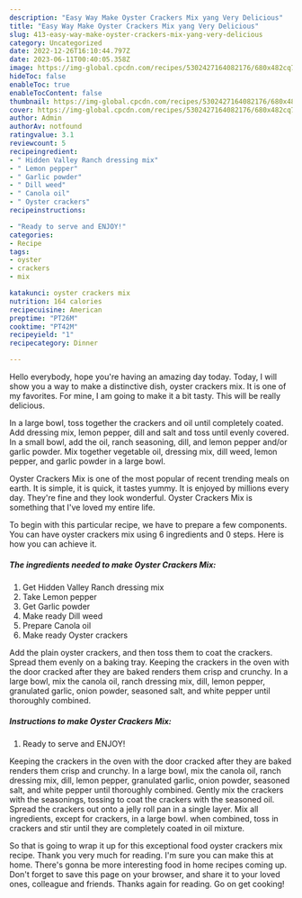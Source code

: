 ```yaml
---
description: "Easy Way Make Oyster Crackers Mix yang Very Delicious"
title: "Easy Way Make Oyster Crackers Mix yang Very Delicious"
slug: 413-easy-way-make-oyster-crackers-mix-yang-very-delicious
category: Uncategorized
date: 2022-12-26T16:10:44.797Z
date: 2023-06-11T00:40:05.358Z
image: https://img-global.cpcdn.com/recipes/5302427164082176/680x482cq70/oyster-crackers-mix-recipe-main-photo.jpg
hideToc: false
enableToc: true
enableTocContent: false
thumbnail: https://img-global.cpcdn.com/recipes/5302427164082176/680x482cq70/oyster-crackers-mix-recipe-main-photo.jpg
cover: https://img-global.cpcdn.com/recipes/5302427164082176/680x482cq70/oyster-crackers-mix-recipe-main-photo.jpg
author: Admin
authorAv: notfound
ratingvalue: 3.1
reviewcount: 5
recipeingredient:
- " Hidden Valley Ranch dressing mix"
- " Lemon pepper"
- " Garlic powder"
- " Dill weed"
- " Canola oil"
- " Oyster crackers"
recipeinstructions:

- "Ready to serve and ENJOY!"
categories:
- Recipe
tags:
- oyster
- crackers
- mix

katakunci: oyster crackers mix 
nutrition: 164 calories
recipecuisine: American
preptime: "PT26M"
cooktime: "PT42M"
recipeyield: "1"
recipecategory: Dinner

---
```



Hello everybody, hope you're having an amazing day today. Today, I will show you a way to make a distinctive dish, oyster crackers mix. It is one of my favorites. For mine, I am going to make it a bit tasty. This will be really delicious.

In a large bowl, toss together the crackers and oil until completely coated. Add dressing mix, lemon pepper, dill and salt and toss until evenly covered. In a small bowl, add the oil, ranch seasoning, dill, and lemon pepper and/or garlic powder. Mix together vegetable oil, dressing mix, dill weed, lemon pepper, and garlic powder in a large bowl.

Oyster Crackers Mix is one of the most popular of recent trending meals on earth. It is simple, it is quick, it tastes yummy. It is enjoyed by millions every day. They're fine and they look wonderful. Oyster Crackers Mix is something that I've loved my entire life.


To begin with this particular recipe, we have to prepare a few components. You can have oyster crackers mix using 6 ingredients and 0 steps. Here is how you can achieve it.

<!--inarticleads1-->

##### The ingredients needed to make Oyster Crackers Mix:

1. Get  Hidden Valley Ranch dressing mix
1. Take  Lemon pepper
1. Get  Garlic powder
1. Make ready  Dill weed
1. Prepare  Canola oil
1. Make ready  Oyster crackers


Add the plain oyster crackers, and then toss them to coat the crackers. Spread them evenly on a baking tray. Keeping the crackers in the oven with the door cracked after they are baked renders them crisp and crunchy. In a large bowl, mix the canola oil, ranch dressing mix, dill, lemon pepper, granulated garlic, onion powder, seasoned salt, and white pepper until thoroughly combined. 

<!--inarticleads2-->

##### Instructions to make Oyster Crackers Mix:


1. Ready to serve and ENJOY!

Keeping the crackers in the oven with the door cracked after they are baked renders them crisp and crunchy. In a large bowl, mix the canola oil, ranch dressing mix, dill, lemon pepper, granulated garlic, onion powder, seasoned salt, and white pepper until thoroughly combined. Gently mix the crackers with the seasonings, tossing to coat the crackers with the seasoned oil. Spread the crackers out onto a jelly roll pan in a single layer. Mix all ingredients, except for crackers, in a large bowl. when combined, toss in crackers and stir until they are completely coated in oil mixture. 

So that is going to wrap it up for this exceptional food oyster crackers mix recipe. Thank you very much for reading. I'm sure you can make this at home. There's gonna be more interesting food in home recipes coming up. Don't forget to save this page on your browser, and share it to your loved ones, colleague and friends. Thanks again for reading. Go on get cooking!
